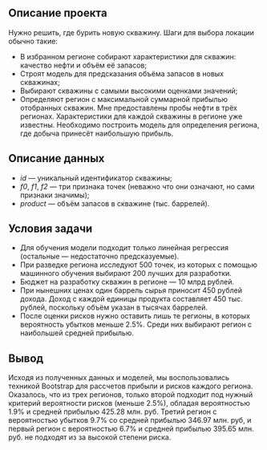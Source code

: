 ## Описание проекта

Нужно решить, где бурить новую скважину.
Шаги для выбора локации обычно такие:
- В избранном регионе собирают характеристики для скважин: качество нефти и объём её запасов;
- Строят модель для предсказания объёма запасов в новых скважинах;
- Выбирают скважины с самыми высокими оценками значений;
- Определяют регион с максимальной суммарной прибылью отобранных скважин.
Мне предоставлены пробы нефти в трёх регионах. Характеристики для каждой скважины в регионе уже известны. Необходимо построить модель для определения региона, где добыча принесёт наибольшую прибыль.  


## Описание данных

- _id_ — уникальный идентификатор скважины;
- _f0_, _f1_, _f2_ — три признака точек (неважно что они означают, но сами признаки значимы);
- _product_ — объём запасов в скважине (тыс. баррелей).  


## Условия задачи
- Для обучения модели подходит только линейная регрессия (остальные — недостаточно предсказуемые).
- При разведке региона исследуют 500 точек, из которых с помощью машинного обучения выбирают 200 лучших для разработки.
- Бюджет на разработку скважин в регионе — 10 млрд рублей.
- При нынешних ценах один баррель сырья приносит 450 рублей дохода. Доход с каждой единицы продукта составляет 450 тыс. рублей, поскольку объём указан в тысячах баррелей.
- После оценки рисков нужно оставить лишь те регионы, в которых вероятность убытков меньше 2.5%. Среди них выбирают регион с наибольшей средней прибылью.

## Вывод

Исходя из полученных данных и моделей, мы воспользовались техникой Bootstrap для рассчетов прибыли и рисков каждого региона. Оказалось, что из трех регионов, только второй подходит под нужный критерий вероятности рисков (меньше 2.5%), обладая вероятностью 1.9% и средней прибылью 425.28 млн. руб. Третий регион с вероятностью убытков 9.7% со средней прибылью 346.97 млн. руб, и первый регион с вероятностью 6.7% и средней прибылью 395.65 млн. руб. не подходят из за высокой степени риска.
